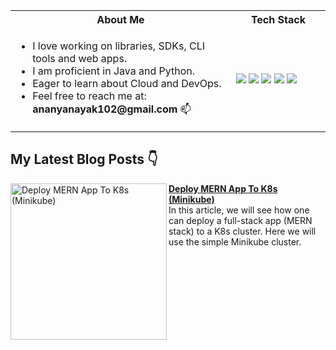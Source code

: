 <table>
<tr>
 <th>About Me</th>
 <th>Tech Stack</th>
</tr>

<tr>
 <td width="70%">
   <ul>
     <li> I love working on libraries, SDKs, CLI tools and web apps. </li>
     <li> I am proficient in Java and Python. </li>
     <li> Eager to learn about Cloud and DevOps. </li>
     <li> Feel free to reach me at: <b>ananyanayak102@gmail.com</b> 📫 </li>
   </ul> 
</td>
<td>
    <img src="https://img.shields.io/badge/java-0056h7.svg?style=for-the-badge&logo=java&logoColor=orange"/>
    <img src="https://img.shields.io/badge/Python-0078h7.svg?style=for-the-badge&logo=python&logoColor=white"/>
    <img src="https://img.shields.io/badge/javascript-%23323330.svg?style=for-the-badge&logo=javascript&logoColor=%23F7DF1E"/>
    <img src="https://img.shields.io/badge/react-%2320232a.svg?style=for-the-badge&logo=react&logoColor=%2361DAFB"/>
    <img src="https://img.shields.io/badge/git-%23F05033.svg?style=for-the-badge&logo=git&logoColor=white"/>
  </td>
</tr>
</table>


## My Latest Blog Posts 👇
<!-- HASHNODE_BLOG:START -->
<p align="left">
<a href="https://ananyacodes.hashnode.dev/deploy-mern-app-to-k8s-minikube" title="Deploy MERN App To K8s (Minikube)"><img src="https://cdn.hashnode.com/res/hashnode/image/upload/v1695982031034/ab72f016-33ac-4503-9083-0cd26b7d2cb7.png?w=1600&h=840&fit=crop&crop=entropy&auto=compress,format&format=webp" alt="Deploy MERN App To K8s (Minikube)" width="250px" align="left" /></a>
<a href="https://ananyacodes.hashnode.dev/deploy-mern-app-to-k8s-minikube" title="Deploy MERN App To K8s (Minikube)"><strong>Deploy MERN App To K8s (Minikube)</strong></a>
<br/> In this article, we will see how one can deploy a full-stack app (MERN stack) to a K8s cluster. Here we will use the simple Minikube cluster.
<!-- HASHNODE_BLOG:END -->
